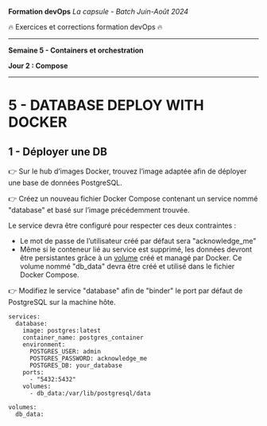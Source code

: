 **Formation devOps**
_La capsule - Batch Juin-Août 2024_

:fire: Exercices et corrections formation devOps :fire:

---

**Semaine 5 - Containers et orchestration**

**Jour 2 : Compose**

---

# 5 - DATABASE DEPLOY WITH DOCKER

## 1 - Déployer une DB

👉 Sur le hub d’images Docker, trouvez l’image adaptée afin de déployer une base de données PostgreSQL.

👉 Créez un nouveau fichier Docker Compose contenant un service nommé "database" et  basé sur l’image précédemment trouvée.

Le service devra être configuré pour respecter ces deux contraintes :

- Le mot de passe de l’utilisateur créé par défaut sera "acknowledge_me"
- Même si le conteneur lié au service est supprimé, les données devront être persistantes grâce à un [volume](https://docs.docker.com/storage/volumes/) créé et managé par Docker. Ce volume nommé "db_data" devra être créé et utilisé dans le fichier Docker Compose.

👉 Modifiez le service "database" afin de "binder" le port par défaut de PostgreSQL sur la machine hôte.

```
services:
  database:
    image: postgres:latest
    container_name: postgres_container
    environment:
      POSTGRES_USER: admin
      POSTGRES_PASSWORD: acknowledge_me
      POSTGRES_DB: your_database
    ports:
      - "5432:5432"
    volumes:
      - db_data:/var/lib/postgresql/data

volumes:
  db_data:
```
